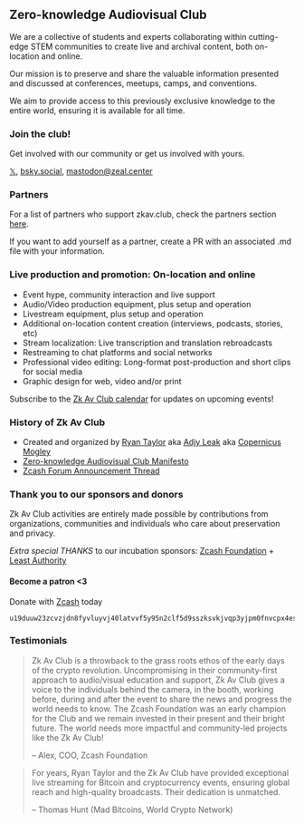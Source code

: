 ## Zero-knowledge Audiovisual Club
We are a collective of students and experts collaborating within cutting-edge STEM communities to create live and archival content, both on-location and online.

Our mission is to preserve and share the valuable information presented and discussed at conferences, meetups, camps, and conventions.

We aim to provide access to this previously exclusive knowledge to the entire world, ensuring it is available for all time. 

### Join the club! 
Get involved with our community or get us involved with yours. 

[𝕏](https://x.com/ZkAv_Club), [bsky.social](https://bsky.app/profile/zkavclub.bsky.social), [mastodon@zeal.center](https://zeal.center/@ZFAVClub) 

### Partners

For a list of partners who support zkav.club, check the partners section [here](/partners/).

If you want to add yourself as a partner, create a PR with an associated .md file with your information.

### Live production and promotion: On-location and online 
- Event hype, community interaction and live support 
- Audio/Video production equipment, plus setup and operation
- Livestream equipment, plus setup and operation 
- Additional on-location content creation (interviews, podcasts, stories, etc) 
- Stream localization: Live transcription and translation rebroadcasts 
- Restreaming to chat platforms and social networks 
- Professional video editing: Long-format post-production and short clips for social media 
- Graphic design for web, video and/or print 

Subscribe to the [Zk Av Club calendar](https://lu.ma/zkav) for updates on upcoming events! 

### History of Zk Av Club 
- Created and organized by [Ryan Taylor](https://troublefront.com/blog/endtroducing/) aka [Adjy Leak](https://youtube.com/adjyleak) aka [Copernicus Mogley](https://github.com/copernicus-mogley) 
- [Zero-knowledge Audiovisual Club Manifesto](https://free2z.com/ZKAV.club/zpage/zf-av-club-manifesto) 
- [Zcash Forum Announcement Thread](https://forum.zcashcommunity.com/t/the-zero-knowledge-audiovisual-club/43733) 

### Thank you to our sponsors and donors 
Zk Av Club activities are entirely made possible by contributions from organizations, communities and individuals who care about preservation and privacy. 

*Extra special THANKS* to our incubation sponsors: [Zcash Foundation](https://zfnd.org) + [Least Authority](https://leastauthority.com) 

#### Become a patron <3 
Donate with [Zcash](https://z.cash) today
```
u19duuw23zcvzjdn8fyvluyvj40latvvf5y95n2clf5d9sszksvkjvqp3yjpm0fnvcpx4esgxay42dlufvqrcsn9lg0582y3zkfqcvzt23puexgpd0mnjh5y8wq9rpa3sq952nxn80t9k69t7qvc5rfvc74wvvlswve34kz0s04px9vv4fkj4nwzc3elsmg8qxky5x2ehcle962jj8wfn
``` 

### Testimonials 

> Zk Av Club is a throwback to the grass roots ethos of the early days of the crypto revolution. Uncompromising in their community-first approach to audio/visual education and support, Zk Av Club gives a voice to the individuals behind the camera, in the booth, working before, during and after the event to share the news and progress the world needs to know. The Zcash Foundation was an early champion for the Club and we remain invested in their present and their bright future. The world needs more impactful and community-led projects like the Zk Av Club! 
> 
> – Alex, COO, Zcash Foundation 


> For years, Ryan Taylor and the Zk Av Club have provided exceptional live streaming for Bitcoin and cryptocurrency events, ensuring global reach and high-quality broadcasts. Their dedication is unmatched. 
> 
> – Thomas Hunt (Mad Bitcoins, World Crypto Network) 

